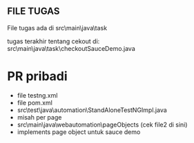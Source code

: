 ## FILE TUGAS

File tugas ada di src\main\java\task

tugas terakhir tentang cekout di: src\main\java\task\checkoutSauceDemo.java

# PR pribadi

- file testng.xml
- file pom.xml
- src\test\java\automation\StandAloneTestNGImpl.java
- misah per page
- src\main\java\webautomation\pageObjects (cek file2 di sini)
- implements page object untuk sauce demo
